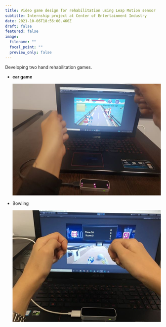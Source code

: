 ```yaml
---
title: Video game design for rehabilitation using Leap Motion sensor
subtitle: Internship project at Center of Entertainment Industry
date: 2021-10-06T18:56:00.460Z
draft: false
featured: false
image:
  filename: ""
  focal_point: ""
  preview_only: false
---
```

Developing two hand rehabilitation games.

* **car game**

  ![](intergame.jpg)
* Bowling

  ![](photo_2021-10-03_12-10-55.jpg)
